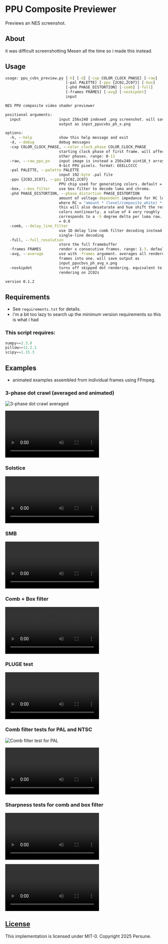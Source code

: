 # PPU Composite Previewer

Previews an NES screenshot.

## About

it was difficult screenshotting Mesen all the time so i made this instead.

## Usage

```cmd
usage: ppu_cvbs_preview.py [-h] [-d] [-cxp COLOR_CLOCK_PHASE] [-raw]
                           [-pal PALETTE] [-ppu {2C02,2C07}] [-box]
                           [-phd PHASE_DISTORTION] [-comb] [-full]
                           [-frames FRAMES] [-avg] [-noskipdot]
                           input

NES PPU composite video shader previewer

positional arguments:
  input                 input 256x240 indexed .png screenshot. will save
                        output as input_ppucvbs_ph_x.png

options:
  -h, --help            show this help message and exit
  -d, --debug           debug messages
  -cxp COLOR_CLOCK_PHASE, --color_clock_phase COLOR_CLOCK_PHASE
                        starting clock phase of first frame. will affect all
                        other phases. range: 0-11
  -raw, --raw_ppu_px    input image is instead a 256x240 uint16_t array of raw
                        9-bit PPU pixels. format: EEELLCCCC
  -pal PALETTE, --palette PALETTE
                        input 192-byte .pal file
  -ppu {2C02,2C07}, --ppu {2C02,2C07}
                        PPU chip used for generating colors. default = 2C02
  -box, --box_filter    use box filter to decode luma and chroma.
  -phd PHASE_DISTORTION, --phase_distortion PHASE_DISTORTION
                        amount of voltage-dependent impedance for RC lowpass,
                        where RC = "amount * (level/composite_white) * 1e-8".
                        this will also desaturate and hue shift the resulting
                        colors nonlinearly. a value of 4 very roughly
                        corresponds to a -5 degree delta per luma row. default
                        = 0.0
  -comb, --delay_line_filter
                        use 1D delay line comb filter decoding instead of
                        single-line decoding
  -full, --full_resolution
                        store the full framebuffer
  -frames FRAMES        render x consecutive frames. range: 1-3. default = 1
  -avg, --average       use with -frames argument. averages all rendered
                        frames into one. will save output as
                        input_ppucbvs_ph_avg_x.png
  -noskipdot            turns off skipped dot rendering. equivalent to
                        rendering on 2C02s

version 0.1.2
```

## Requirements

- See `requirements.txt` for details.
- i'm a bit too lazy to search up the minimum version requirements so this is what i had

### This script requires:

```python
numpy==2.3.0
pillow==11.2.1
scipy==1.15.3
```

## Examples

- animated examples assembled from individual frames using FFmpeg.

### 3-phase dot crawl (averaged and animated)

![3-phase dot crawl averaged](https://raw.githubusercontent.com/Gumball2415/pencil-case/refs/heads/main/ppu_cvbs_previewer/docs/addie.png)

<video aria-label="3-phase dot crawl animated" src="https://raw.githubusercontent.com/Gumball2415/pencil-case/refs/heads/main/ppu_cvbs_previewer/docs/addie.mp4" controls="controls" style="max-width: 480px;"></video>

### Solstice

<video aria-label="Solstice" src="https://raw.githubusercontent.com/Gumball2415/pencil-case/refs/heads/main/ppu_cvbs_previewer/docs/solstice.mp4" controls="controls" style="max-width: 480px;"></video>


### SMB

<video aria-label="SMB" src="https://raw.githubusercontent.com/Gumball2415/pencil-case/refs/heads/main/ppu_cvbs_previewer/docs/smb.mp4" controls="controls" style="max-width: 480px;"></video>

### Comb + Box filter

<video aria-label="Comb + box filter" src="https://raw.githubusercontent.com/Gumball2415/pencil-case/refs/heads/main/ppu_cvbs_previewer/docs/rockman2.mp4" controls="controls" style="max-width: 480px;"></video>

### PLUGE test

<video aria-label="PLUGE" src="https://raw.githubusercontent.com/Gumball2415/pencil-case/refs/heads/main/ppu_cvbs_previewer/docs/240pee.mp4" controls="controls" style="max-width: 480px;"></video>

### Comb filter tests for PAL and NTSC

![Comb filter test for PAL](https://raw.githubusercontent.com/Gumball2415/pencil-case/refs/heads/main/ppu_cvbs_previewer/docs/240pee_2_PAL.png)

<video aria-label="Comb filter test for NTSC" src="https://raw.githubusercontent.com/Gumball2415/pencil-case/refs/heads/main/ppu_cvbs_previewer/docs/240pee_2_NTSC.mp4" controls="controls" style="max-width: 480px;"></video>

### Sharpness tests for comb and box filter

<video aria-label="Sharpness test: Comb filter" src="https://raw.githubusercontent.com/Gumball2415/pencil-case/refs/heads/main/ppu_cvbs_previewer/docs/240pee_3_comb.mp4" controls="controls" style="max-width: 480px;"></video>

<video aria-label="Sharpness test: Box filter" src="https://raw.githubusercontent.com/Gumball2415/pencil-case/refs/heads/main/ppu_cvbs_previewer/docs/240pee_3_box.mp4" controls="controls" style="max-width: 480px;"></video>

## [License](../LICENSE_MIT-0.txt)

This implementation is licensed under MIT-0.
Copyright 2025 Persune.
